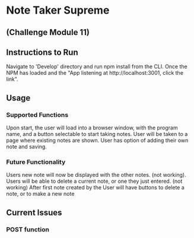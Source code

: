 # Note Taker Supreme  
## (Challenge Module 11)

## Instructions to Run
Navigate to 'Develop' directory and run npm install from the CLI.  Once the NPM has loaded and the "App listening at http://localhost:3001, click the link".

## Usage
### Supported Functions
Upon start, the user will load into a browser window, with the program name, and a button selectable to start taking notes.
User will be taken to a page where existing notes are shown. 
User has option of adding their own note and saving.  

### Future Functionality
Users new note will now be displayed with the other notes. (not working).
Users will be able to delete a current note, or one they just entered.  (not working)
After first note created by the User will have buttons to delete a note, or to make a new note

## Current Issues 
### POST function
